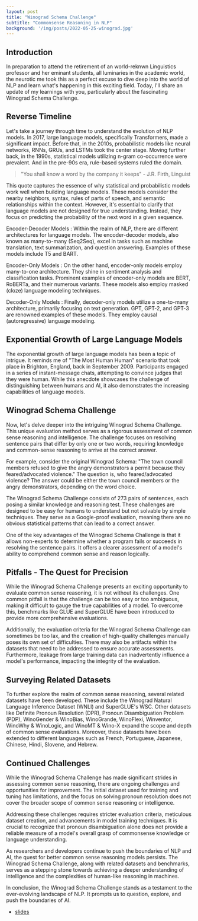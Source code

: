 ```yaml
---
layout: post
title: "Winograd Schema Challenge"
subtitle: "Commonsense Reasoning in NLP"
background: '/img/posts/2022-05-25-winograd.jpg'
---
```


## Introduction

In preparation to attend the retirement of an world-reknwn Linguistics professor and her eminant students, all luminaries in the academic world, the neurotic me took this as a perfect excuse to dive deep into the world of NLP and learn what's happening in this exciting field. Today, I'll share an update of my learnings with you, particularly about the fascinating Winograd Schema Challenge.

## Reverse Timeline

Let's take a journey through time to understand the evolution of NLP models. In 2017, large language models, specifically Transformers, made a significant impact. Before that, in the 2010s, probabilistic models like neural networks, RNNs, GRUs, and LSTMs took the center stage. Moving further back, in the 1990s, statistical models utilizing n-gram co-occurrence were prevalent. And in the pre-90s era, rule-based systems ruled the domain.

> "You shall know a word by the company it keeps" - J.R. Firth, Linguist

This quote captures the essence of why statistical and probabilistic models work well when building language models. These models consider the nearby neighbors, syntax, rules of parts of speech, and semantic relationships within the context. However, it's essential to clarify that language models are not designed for true understanding. Instead, they focus on predicting the probability of the next word in a given sequence.

Encoder-Decoder Models
: Within the realm of NLP, there are different architectures for language models. The encoder-decoder models, also known as many-to-many (Seq2Seq), excel in tasks such as machine translation, text summarization, and question answering. Examples of these models include T5 and BART.

Encoder-Only Models
: On the other hand, encoder-only models employ many-to-one architecture. They shine in sentiment analysis and classification tasks. Prominent examples of encoder-only models are BERT, RoBERTa, and their numerous variants. These models also employ masked (cloze) language modeling techniques.

Decoder-Only Models
: Finally, decoder-only models utilize a one-to-many architecture, primarily focusing on text generation. GPT, GPT-2, and GPT-3 are renowned examples of these models. They employ causal (autoregressive) language modeling.

## Exponential Growth of Large Language Models

The exponential growth of large language models has been a topic of intrigue. It reminds me of "The Most Human Human" scenario that took place in Brighton, England, back in September 2009. Participants engaged in a series of instant-message chats, attempting to convince judges that they were human. While this anecdote showcases the challenge of distinguishing between humans and AI, it also demonstrates the increasing capabilities of language models.

## Winograd Schema Challenge

Now, let's delve deeper into the intriguing Winograd Schema Challenge. This unique evaluation method serves as a rigorous assessment of common sense reasoning and intelligence. The challenge focuses on resolving sentence pairs that differ by only one or two words, requiring knowledge and common-sense reasoning to arrive at the correct answer.

For example, consider the original Winograd Schema: "The town council members refused to give the angry demonstrators a permit because they feared/advocated violence." The question is, who feared/advocated violence? The answer could be either the town council members or the angry demonstrators, depending on the word choice.

The Winograd Schema Challenge consists of 273 pairs of sentences, each posing a similar knowledge and reasoning test. These challenges are designed to be easy for humans to understand but not solvable by simple techniques. They serve as a Google-proof evaluation, meaning there are no obvious statistical patterns that can lead to a correct answer.

One of the key advantages of the Winograd Schema Challenge is that it allows non-experts to determine whether a program fails or succeeds in resolving the sentence pairs. It offers a clearer assessment of a model's ability to comprehend common sense and reason logically.

## Pitfalls - The Quest for Precision

While the Winograd Schema Challenge presents an exciting opportunity to evaluate common sense reasoning, it is not without its challenges. One common pitfall is that the challenge can be too easy or too ambiguous, making it difficult to gauge the true capabilities of a model. To overcome this, benchmarks like GLUE and SuperGLUE have been introduced to provide more comprehensive evaluations.

Additionally, the evaluation criteria for the Winograd Schema Challenge can sometimes be too lax, and the creation of high-quality challenges manually poses its own set of difficulties. There may also be artifacts within the datasets that need to be addressed to ensure accurate assessments. Furthermore, leakage from large training data can inadvertently influence a model's performance, impacting the integrity of the evaluation.

## Surveying Related Datasets

To further explore the realm of common sense reasoning, several related datasets have been developed. These include the Winograd Natural Language Inference Dataset (WNLI) and SuperGLUE's WSC. Other datasets like Definite Pronoun Resolution (DPR), Pronoun Disambiguation Problem (PDP), WinoGender & WinoBias, WinoGrande, WinoFlexi, Winventor, WinoWhy & WinoLogic, and WinoMT & Wino-X expand the scope and depth of common sense evaluations. Moreover, these datasets have been extended to different languages such as French, Portuguese, Japanese, Chinese, Hindi, Slovene, and Hebrew.

## Continued Challenges

While the Winograd Schema Challenge has made significant strides in assessing common sense reasoning, there are ongoing challenges and opportunities for improvement. The initial dataset used for training and tuning has limitations, and the focus on solving pronoun resolution does not cover the broader scope of common sense reasoning or intelligence.

Addressing these challenges requires stricter evaluation criteria, meticulous dataset creation, and advancements in model training techniques. It is crucial to recognize that pronoun disambiguation alone does not provide a reliable measure of a model's overall grasp of commonsense knowledge or language understanding.

As researchers and developers continue to push the boundaries of NLP and AI, the quest for better common sense reasoning models persists. The Winograd Schema Challenge, along with related datasets and benchmarks, serves as a stepping stone towards achieving a deeper understanding of intelligence and the complexities of human-like reasoning in machines.

In conclusion, the Winograd Schema Challenge stands as a testament to the ever-evolving landscape of NLP. It prompts us to question, explore, and push the boundaries of AI.

- [slides](/docs/JournalClub%202022-05-25%20NLP.pdf)
